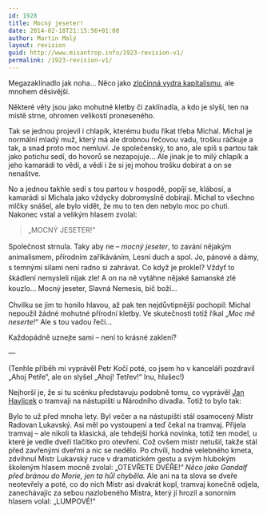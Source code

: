 ```yaml
---
id: 1928
title: Mocný jeseter!
date: 2014-02-18T21:15:56+01:00
author: Martin Malý
layout: revision
guid: http://www.misantrop.info/1923-revision-v1/
permalink: /1923-revision-v1/
---
```

Megazaklínadlo jak noha&#8230; Něco jako [zločinná vydra kapitalismu](http://www.misantrop.info/zlocinna-vydra-kapitalismu/ "Zločinná vydra kapitalismu"), ale mnohem děsivější.

<!--more-->

Některé věty jsou jako mohutné kletby či zaklínadla, a kdo je slyší, ten na místě strne, ohromen velikostí proneseného.

Tak se jednou projevil i chlapík, kterému budu říkat třeba Michal. Michal je normální mladý muž, který má ale drobnou řečovou vadu, trošku ráčkuje a tak, a snad proto moc nemluví. Je společenský, to ano, ale spíš s partou tak jako potichu sedí, do hovorů se nezapojuje&#8230; Ale jinak je to milý chlapík a jeho kamarádi to vědí, a vědí i že si jej mohou trošku dobírat a on se nenaštve.

No a jednou takhle sedí s tou partou v hospodě, popíjí se, klábosí, a kamarádi si Michala jako vždycky dobromyslně dobírají. Michal to všechno mlčky snášel, ale bylo vidět, že mu to ten den nebylo moc po chuti. Nakonec vstal a velikým hlasem zvolal:

> &#8222;MOCNÝ JESETER!&#8220;

<span style="line-height: 1.5em;">Společnost strnula. Taky aby ne &#8211; </span><em style="line-height: 1.5em;">mocný jeseter</em><span style="line-height: 1.5em;">, to zavání nějakým animalismem, přírodním zaříkáváním, Lesní duch a spol. Jo, pánové a dámy, s temnými silami není radno si zahrávat. Co když je proklel? Vždyť to škádlení nemysleli nijak zle! A on na ně vytáhne nějaké šamanské zlé kouzlo&#8230; Mocný jeseter, Slavná Nemesis, bič boží&#8230;</span>

Chvilku se jim to honilo hlavou, až pak ten nejdůvtipnější pochopil: Michal nepoužil žádné mohutné přírodní kletby. Ve skutečnosti totiž říkal &#8222;_Moc mě neserte!_&#8220; Ale s tou vadou řeči&#8230;

Každopádně uznejte sami &#8211; není to krásné zaklení?

&#8212;

(Tenhle příběh mi vyprávěl Petr Kočí poté, co jsem ho v kanceláři pozdravil &#8222;Ahoj Petře&#8220;, ale on slyšel &#8222;Ahoj! Tetřev!&#8220; Inu, hlušec!)

Nejhorší je, že si tu scénku představuju podobně tomu, co vyprávěl <a dir="ltr" href="https://www.facebook.com/jhavlicek" target="_blank" data-hovercard="/ajax/hovercard/hovercard.php?id=1384950087&extragetparams=%7B%22hc_location%22%3A%22ufi%22%7D" data-reactid=".oe.1:3:1:$comment10151970014157496_29458077:0.0.$right.0.$left.0.0.0:$comment-body.0.$range0:0">Jan Havlicek</a> o tramvaji na nástupišti u Národního divadla. Totiž to bylo tak:

Bylo to už před mnoha lety. Byl večer a na nástupišti stál osamocený Mistr Radovan Lukavský. Asi měl po vystoupení a teď čekal na tramvaj. Přijela tramvaj &#8211; ale nikoli ta klasická, ale tehdejší horká novinka, totiž ten model, u které je vedle dveří tlačítko pro otevření. Což ovšem mistr netušil, takže stál před zavřenými dveřmi a nic se nedělo. Po chvíli, hodné velebného kmeta, zdvihnul Mistr Lukavský ruce v dramatickém gestu a svým hlubokým školeným hlasem mocně zvolal: &#8222;OTEVŘETE DVÉŘE!&#8220; _Něco jako Gandalf před bránou do Morie, jen ta hůl chyběla._ Ale ani na ta slova se dveře neotevřely a poté, co do nich Mistr asi dvakrát kopl, tramvaj konečně odjela, zanechávajíc za sebou nazlobeného Mistra, který jí hrozil a sonorním hlasem volal: &#8222;LUMPOVÉ!&#8220;